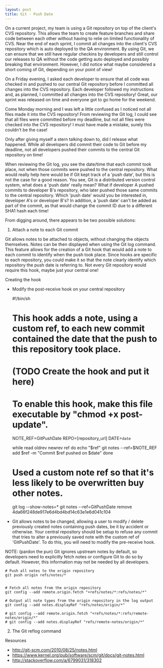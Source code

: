 ```yaml
---
layout: post
title: Git - Push Date
---
```


On a current project, my team is using a Git repository on top of the client's CVS repository. This allows the team to create feature branches and share code between each other without having to relie on limited functionality of CVS.  Near the end of each sprint, I commit all changes into the client's CVS repository which is auto deployed to the QA environment. By using Git, we can ensure that we still have regular checkins by developers and still control our releases to QA without the code getting auto deployed and possibly breaking that environment. However, I did notice what maybe considered a short coming of Git, depending on your point of view! 

On a Friday evening, I asked each developer to ensure that all code was checked in and pushed to our central Git repository before I committed all changes into the CVS repository. Each developer followed my instructions and, as planned, I committed all changes into the CVS repository! Great, our sprint was released on time and everyone got to go home for the weekend.

Come Monday morning and I was left a little confused as I noticed not all files made it into the CVS repository! From reviewing the Git log, I could see that all files were committed before my deadline, but not all files were checked into the CVS repository! I must have made a mistake, surely this couldn't be the case!

Only after giving myself a stern talking down to, did I release what happened. While all developers did commit their code to Git before my deadline, not all developers pushed their commits to the central Git repository on time!

When reviewing the Git log, you see the date/time that each commit took place, not when those commits were pushed to the central repository. What would really help here would be if Git kept track of a 'push date', but this is not the case for a good reason. You see, Git is a distributed version control system, what does a 'push date' really mean? What if developer A pushed commits to developer B's repository, who later pushed those same commits to the central repository. Which 'push date' would you be interested in, developer A's or developer B's? In addition, a 'push date' can't be added as part of the commit, as that would change the commit ID due to a different SHA1 hash each time!

From digging around, there appears to be two possible solutions:

1. Attach a note to each Git commit

Git allows notes to be attached to objects, without changing the objects themselves. Notes can be then displayed when using the Git log command. This feature allows for the creation of a Git hook that would add a note to each commit to identify when the push took place. Since hooks are specific to each repository, you could make it so that the note clearly identify which repository the push date is referring to. Not every Git repository would require this hook, maybe just your central one!

Creating the hook

- Modify the post-receive hook on your central repository


	#!/bin/sh
	#
	# This hook adds a note, using a custom ref, to each new commit contained the date that the push to this repository took place.
	#
	# (TODO Create the hook and put it here)
	#
	# To enable this hook, make this file executable by "chmod +x post-update".
	NOTE_REF=GitPushDate
	REPO=[repository_url]
	DATE=`date`

	while read oldrev newrev ref
	do
		echo "$ref"
		git notes --ref=$NOTE_REF add $ref -m "Commit $ref pushed on $date"
	done

	# Used a custom note ref so that it's less likely to be overwritten buy other notes.
	
	git log --show-notes=*
	git notes --ref=GitPushDate remove 4da66f248de917e6d4bd4bd14c63e1e6d041c104 


- Git allows notes to be changed, allowing a user to modify / delete previously created notes containing push dates, be it by accident or otherwise. Your central repository should be setup to refuse any commit that tries to alter a previously saved note with the custom ref of 'GitPushDate'. To do this, you will need to modify the pre-receive hook.


NOTE: (pardon the pun) Git ignores upstream notes by default, so developers need to explicitly fetch notes or configure Git to do so by default. However, this information may not be needed by all developers.

	# Push all notes to the origin repository
	git push origin refs/notes/*


	# Fetch all notes from the origin repository
	git config --add remote.origin.fetch "+refs/notes/*:refs/notes/*"

	# Output all note types from the origin repository in the log output
	git config --add notes.displayRef "refs/notes/origin/*"

	# git config --add remote.origin.fetch "+refs/notes/*:refs/remote-notes/origin/*"
	# git config --add notes.displayRef "refs/remote-notes/origin/*"








2. The Git reflog command



Resources 
- http://git-scm.com/2010/08/25/notes.html
- https://www.kernel.org/pub/software/scm/git/docs/git-notes.html
- http://stackoverflow.com/a/6799031/318302
